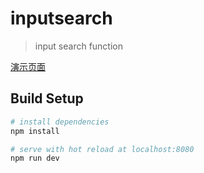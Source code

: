 # inputsearch

> input search function

[演示页面](https://fredfeng0326.github.io/inputsearch/)

## Build Setup

``` bash
# install dependencies
npm install

# serve with hot reload at localhost:8080
npm run dev

``` 




